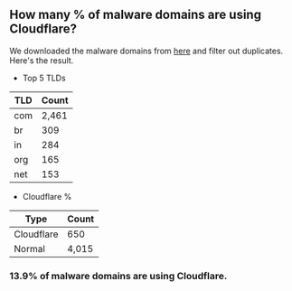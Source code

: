 ## How many % of malware domains are using Cloudflare?


We downloaded the malware domains from [here](https://urlhaus.abuse.ch) and filter out duplicates.
Here's the result.


[//]: # (start replacement)


- Top 5 TLDs

| TLD | Count |
| --- | --- |
| com | 2,461 |
| br | 309 |
| in | 284 |
| org | 165 |
| net | 153 |


- Cloudflare %

| Type | Count |
| --- | --- |
| Cloudflare | 650 |
| Normal | 4,015 |


### 13.9% of malware domains are using Cloudflare.